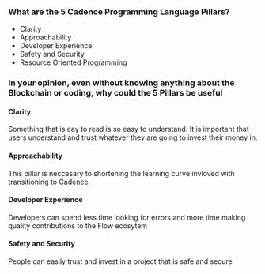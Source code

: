 <h3> What are the 5 Cadence Programming Language Pillars? </h3>
  
<ul>
    <li>Clarity</li>
       <li>Approachability</li>
          <li>Developer Experience</li>
          <li>Safety and Security</li>
          <li>Resource Oriented Programming  </li>
</ul>
  
<h3> In your opinion, even without knowing anything about the Blockchain or coding, why could the 5 Pillars be useful </h3>
<h4> Clarity </h4> Something that is eay to read is so easy to understand. It is important that users understand and trust whatever they are going to invest their money in.
<h4>Approachability</h4> This pillar is neccesary to shortening the learning curve invloved with transitioning to Cadence. 
<h4>Developer Experience</h4> Developers can spend less time looking for errors and more time making quality contributions to the Flow ecosytem
<h4>Safety and Security</h4> People can easily trust and invest in a project that is safe and secure
         

